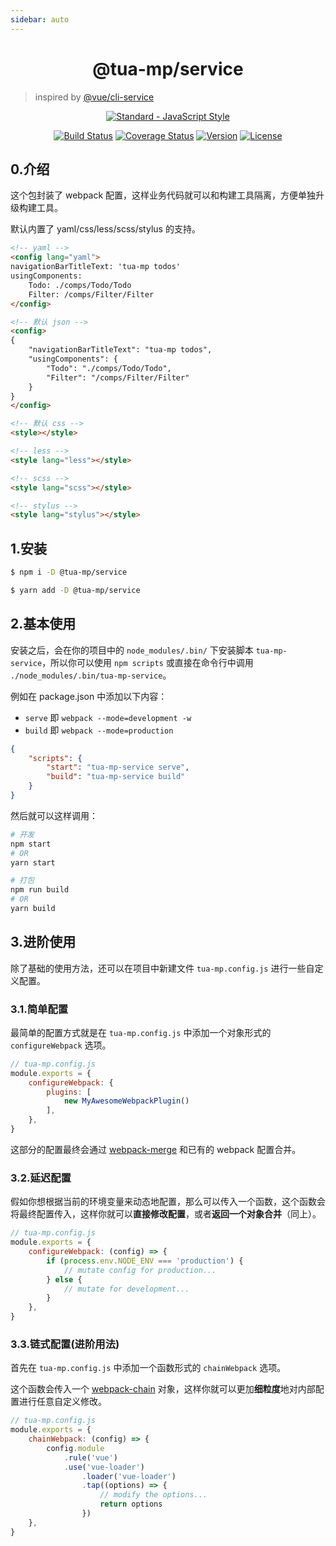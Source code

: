 ```yaml
---
sidebar: auto
---
```


<h1 align="center">@tua-mp/service</h1>

> inspired by [@vue/cli-service](https://github.com/vuejs/vue-cli/tree/dev/packages/%40vue/cli-service)

<p align="center">
    <a href="https://github.com/feross/standard"><img :src="$withBase('/standard.svg')" alt="Standard - JavaScript Style"></a>
</p>

<p align="center">
    <a href="https://circleci.com/gh/tuateam/tua-mp-service/tree/master"><img src="https://img.shields.io/circleci/project/tuateam/tua-mp-service/master.svg" alt="Build Status"></a>
    <a href="https://codecov.io/github/tuateam/tua-mp-service?branch=master"><img src="https://img.shields.io/codecov/c/github/tuateam/tua-mp-service/master.svg" alt="Coverage Status"></a>
    <a href="https://www.npmjs.com/package/@tua-mp/service"><img src="https://img.shields.io/npm/v/@tua-mp/service.svg" alt="Version"></a>
    <a href="https://www.npmjs.com/package/@tua-mp/service"><img src="https://img.shields.io/npm/l/@tua-mp/service.svg" alt="License"></a>
</p>

## 0.介绍
这个包封装了 webpack 配置，这样业务代码就可以和构建工具隔离，方便单独升级构建工具。

默认内置了 yaml/css/less/scss/stylus 的支持。

```html
<!-- yaml -->
<config lang="yaml">
navigationBarTitleText: 'tua-mp todos'
usingComponents:
    Todo: ./comps/Todo/Todo
    Filter: /comps/Filter/Filter
</config>

<!-- 默认 json -->
<config>
{
    "navigationBarTitleText": "tua-mp todos",
    "usingComponents": {
        "Todo": "./comps/Todo/Todo",
        "Filter": "/comps/Filter/Filter"
    }
}
</config>

<!-- 默认 css -->
<style></style>

<!-- less -->
<style lang="less"></style>

<!-- scss -->
<style lang="scss"></style>

<!-- stylus -->
<style lang="stylus"></style>
```

## 1.安装

```bash
$ npm i -D @tua-mp/service

$ yarn add -D @tua-mp/service
```

## 2.基本使用
安装之后，会在你的项目中的 `node_modules/.bin/` 下安装脚本 `tua-mp-service`，所以你可以使用 `npm scripts` 或直接在命令行中调用 `./node_modules/.bin/tua-mp-service`。

例如在 package.json 中添加以下内容：

* `serve` 即 `webpack --mode=development -w`
* `build` 即 `webpack --mode=production`

```json
{
    "scripts": {
        "start": "tua-mp-service serve",
        "build": "tua-mp-service build"
    }
}
```

然后就可以这样调用：

```bash
# 开发
npm start
# OR
yarn start

# 打包
npm run build
# OR
yarn build
```

## 3.进阶使用
除了基础的使用方法，还可以在项目中新建文件 `tua-mp.config.js` 进行一些自定义配置。

### 3.1.简单配置
最简单的配置方式就是在 `tua-mp.config.js` 中添加一个对象形式的 `configureWebpack` 选项。

```js
// tua-mp.config.js
module.exports = {
    configureWebpack: {
        plugins: [
            new MyAwesomeWebpackPlugin()
        ],
    },
}
```

这部分的配置最终会通过 [webpack-merge](https://github.com/survivejs/webpack-merge) 和已有的 webpack 配置合并。

### 3.2.延迟配置
假如你想根据当前的环境变量来动态地配置，那么可以传入一个函数，这个函数会将最终配置传入，这样你就可以**直接修改配置**，或者**返回一个对象合并**（同上）。

```js
// tua-mp.config.js
module.exports = {
    configureWebpack: (config) => {
        if (process.env.NODE_ENV === 'production') {
            // mutate config for production...
        } else {
            // mutate for development...
        }
    },
}
```

### 3.3.链式配置(进阶用法)
首先在 `tua-mp.config.js` 中添加一个函数形式的 `chainWebpack` 选项。

这个函数会传入一个 [webpack-chain](https://github.com/mozilla-neutrino/webpack-chain) 对象，这样你就可以更加**细粒度**地对内部配置进行任意自定义修改。

```js
// tua-mp.config.js
module.exports = {
    chainWebpack: (config) => {
        config.module
            .rule('vue')
            .use('vue-loader')
                .loader('vue-loader')
                .tap((options) => {
                    // modify the options...
                    return options
                })
    },
}
```
